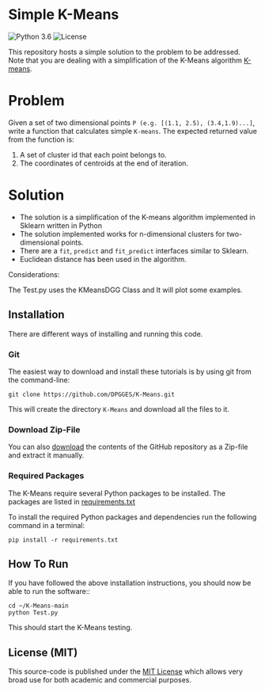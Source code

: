# Simple K-Means  
![Python 3.6](https://img.shields.io/badge/Python-3.6-blue.svg)
![License](https://img.shields.io/badge/Code%20License-MIT-blue.svg)

This repository hosts a simple solution to the problem to be addressed.  Note that you are dealing with a simplification of the K-Means algorithm [K-means](KmeansDGG/).

# Problem

Given a set of two dimensional points `P (e.g. [(1.1, 2.5), (3.4,1.9)...]`, write a function that calculates simple `K-means`. The expected returned value from the function is: 

1. A set of cluster id that each point belongs to.
2. The coordinates of centroids at the end of iteration.
# Solution

* The solution is a simplification of the K-means algorithm implemented in Sklearn written in Python
* The solution implemented works for n-dimensional clusters for two-dimensional points.
* There are a `fit`, `predict`  and `fit_predict` interfaces similar to Sklearn.
* Euclidean distance has been used in the algorithm.

Considerations: 

The Test.py uses the KMeansDGG Class and It will plot some examples.


## Installation

There are different ways of installing and running this code.

### Git

The easiest way to download and install these tutorials is by using git from the command-line:

    git clone https://github.com/DPGGES/K-Means.git

This will create the directory `K-Means` and download all the files to it.


### Download Zip-File

You can also [download](https://github.com/DPGGES/K-Means/archive/main.zip)
the contents of the GitHub repository as a Zip-file and extract it manually.


### Required Packages

The K-Means require several Python packages to be installed. The packages are listed in
[requirements.txt](https://github.com/DPGGES/K-Means//blob/main/requirements.txt)

To install the required Python packages and dependencies run the following command
in a terminal:

    pip install -r requirements.txt


## How To Run

If you have followed the above installation instructions, you should
now be able to run the software::

    cd ~/K-Means-main
    python Test.py

This should start the K-Means testing.


## License (MIT)

This source-code is published under the [MIT License](https://github.com/DPGGES/K-Means/blob/main/LICENSE)
which allows very broad use for both academic and commercial purposes.

